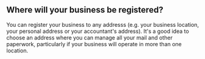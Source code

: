 ## Where will your business be registered?
You can register your business to any addresss (e.g. your business location, your personal address or your accountant's address). It's a good idea to choose an address where you can manage all your mail and other paperwork, particularly if your business will operate in more than one location.
